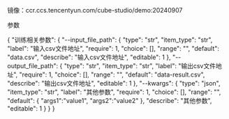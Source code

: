 镜像：ccr.ccs.tencentyun.com/cube-studio/demo:20240907

参数

{
    "训练相关参数": {
        "--input_file_path": {
            "type": "str",
            "item_type": "str",
            "label": "输入csv文件地址",
            "require": 1,
            "choice": [],
            "range": "",
            "default": "data.csv",
            "describe": "输入csv文件地址",
            "editable": 1
        },
        "--output_file_path": {
            "type": "str",
            "item_type": "str",
            "label": "输出csv文件地址",
            "require": 1,
            "choice": [],
            "range": "",
            "default": "data-result.csv",
            "describe": "输出csv文件地址",
            "editable": 1
        },
        "--kwargs": {
            "type": "json",
            "item_type": "str",
            "label": "其他参数",
            "require": 1,
            "choice": [],
            "range": "",
            "default": {
              "args1":"value1",
              "args2":"value2"
            },
            "describe": "其他参数",
            "editable": 1
        }
    }
}
